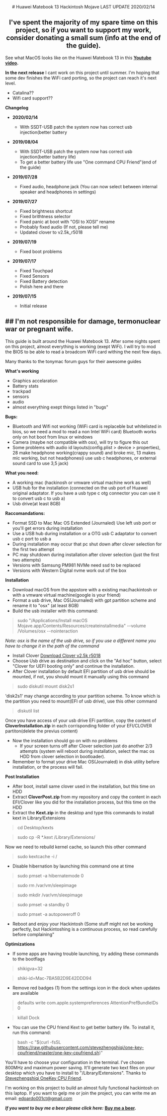 <div align="center">
# Huawei Matebook 13 Hackintosh Mojave LAST UPDATE 2020/02/14

## I've spent the majority of my spare time on this project, so if you want to support my work, consider donating a small sum (info at the end of the guide). 

</div>

See what MacOS looks like on the Huawei Matebook 13 in this **[Youtube video](https://www.youtube.com/watch?v=bGCNpHCqUcA).** 

**In the next release**
I cant work on this project until summer.
I'm hoping that some dev finishes the WiFi card porting, so the project can reach it's next level.
- Catalina??
- Wifi card support??


**Changelog**
* **2020/02/14**
  - With SSDT-USB patch the system now has correct usb injection(better battery 

* **2019/08/04**
  - With SSDT-USB patch the system now has correct usb injection(better battery life)
  - To get a better battery life use "One command CPU Friend"(end of the guide)

* **2019/07/28**
  - Fixed audio, headphone jack (You can now select between internal speaker and headphones in settings)


* **2019/07/27**
  - Fixed brightness shortcut
  - Fixed brithtness selector
  - Fixed panic at boot with "OSI to XOSI" rename
  - Probably fixed audio (If not, please tell me)
  - Updated clover to v2.5k_r5018

* **2019/07/19**
  - Fixed boot problems

* **2019/07/17**
  - Fixed Touchpad
  - Fixed Sensors
  - Fixed Battery detection
  - Polish here and there

* **2019/07/15**
  - Initial release

## ## I'm not responsible for damage, termonuclear war or pregnant wife.
This guide is built around the Huawei Matebook 13.
After some nights spent on this project, almost everything is working (exept WiFi).
I will try to mod the BIOS to be able to read a broadcom WiFi card withing the next few days.


Many thanks to the tonymac forum guys for their awesome guides



**What's working**
* Graphics accelaration
* Battery stats 
* trackpad
* sensors 
* audio
* almost everything exept things listed in "bugs"

**Bugs:**
* Bluetooth and Wifi not working (WiFi card is replaceble but whitelisted in bios, so we need a mod to read a non Intel WiFi card) Bluetooth works only on hot boot from linux or windows
* Camera (maybe not compatible with osx), will try to figure this out
* Some problems with audio id layouts(config.plist > device > properties), 28 make headphone working(crappy sound) and broke mic, 13 makes mic working, but not headphones(i use usb c headphones, or external sound card to use 3,5 jack)

**What you need:**
* A working mac (hackinosh or vmware virtual machine work as well)
* USB hub for the installation (connected on the usb port of Huawei original adaptator. If you have a usb type c otg connector you can use it to convert usb c to usb a)
* Usb drive(at least 8GB)


**Raccomandations:**
* Format SSD to Mac  Mac OS Extended (Journaled)
Use left usb port or you'll get errors during installation
* Use a USB hub during installation or a OTG usb C adaptator to convert usb c port to usb a
* During installation may occur that pc shut down after clover selection for the first two attempt
* PC may shutdown during installation after clover selection (just the first two attempts)
* Versions with Samsung PM981 NVMe need ssd to be replaced
* Versions with Western Digital nvme work out of the box 

**Installation**
* Download macOS from the appstore with a existing mac/hackintosh or with a vmware virtual machine(google is your friend)
* Format a usb drive, Mac OS(Journaled) with gpt partition scheme and rename it to "osx" (at least 8GB)
* Build the usb installer with this command:
> sudo "/Applications/Install macOS Mojave.app/Contents/Resources/createinstallmedia" --volume  /Volumes/osx --nointeraction 

*Note: osx is the name of the usb drive, so if you use a different name you have to change it in the path of the command*

* Install Clover [Download Clover v2.5k r5018](https://sourceforge.net/projects/cloverefiboot/files/Installer/Clover_v2.5k_r5018.zip/download)
* Choose Usb drive as destination and click on the "Ad hoc" button,
select "Clover for UEFI booting only" and continue the installation.
* After Clover installation by default EFI partition of usb drive should be mounted, if not, you should mount it manually using this command 
> sudo diskutil mount disk2s1

'disk2s1' may change according to your partition scheme. To know which is the partition you need to mount(EFI of usb drive), use this other command

>diskutil list

Once you have access of your usb drive EFi partition, copy the content of **CloverInstallation.zip** in each corrisponding folder of your EFI/CLOVER partiton(delete the previus content)
* Now the installation should go on with no problems 
  * If your screen turns off after Clover selection just do another 2/3 attempts (system will reboot during installation, select the mac os HDD from clover selection in bootloader). 
* Remember to format your drive Mac OS(Journaled) in disk utility before installation, or the process will fail.

**Post Installation**
* After boot, install same clover used in the installation, but this time on HDD
* Extract **CloverPost.zip** from my repository and copy the content in each EFI/Clover like you did for the installation process, but this time on the HDD
* Extract the **Kext.zip** in the desktop and type this commands to install kext in Library/Extensions

> cd Desktop/kexts 

> sudo cp -R *.kext /Library/Extensions/ 

Now we need to rebuild kernel cache, so launch this other command

> sudo kextcache -i /

* Disable hibernation by launching this command one at time
> sudo pmset -a hibernatemode 0 

> sudo rm /var/vm/sleepimage 

> sudo mkdir /var/vm/sleepimage 

> sudo pmset -a standby 0 

> sudo pmset -a autopoweroff 0 

* Reboot and enjoy your Hackintosh (Some stuff might not be working perfectly, but Hackintoshing is a continuous process, so read carefully before complaining"


**Optimizations**
* If some apps are having trouble launching, try adding these commands to the bootflags 
> shikigva=32

> shiki-id=Mac-7BA5B2D9E42DDD94

* Remove red badges (1) from the settings icon in the dock when updates are available

>defaults write com.apple.systempreferences AttentionPrefBundleIDs 0

>killall Dock

* You can use the CPU friend Kext to get better battery life.
To install it, run this command:
> bash -c "$(curl -fsSL https://raw.githubusercontent.com/stevezhengshiqi/one-key-cpufriend/master/one-key-cpufriend.sh)"

You'll have to choose your configuration in the terminal. I've chosen 800MHz and maximum power saving. It'll generate two kext files on your desktop which you have to install to "/Library/Extensions".
Thanks to [Stevezhengshiqi OneKey CPU Friend](https://github.com/stevezhengshiqi/one-key-cpufriend).



I'm working on this project to build an almost fully functional hackintosh on this laptop.
If you want to gelp me or join the project, you can write me an email: [edoardo001ct@gmail.com](mailto:edoardo001ct@gmail.com)

_**If you want to buy me a beer please click here:**_
**[Buy me a beer](https://www.paypal.com/cgi-bin/webscr?cmd=_s-xclick&hosted_button_id=2NMM7HN9SJRVE&source=url
).** 


